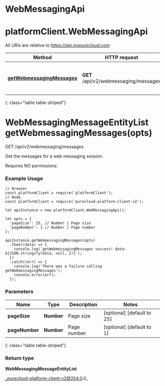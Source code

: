 # WebMessagingApi

# platformClient.WebMessagingApi

All URIs are relative to *https://api.mypurecloud.com*

| Method | HTTP request | Description |
| ------------- | ------------- | ------------- |
[**getWebmessagingMessages**](WebMessagingApi.html#getWebmessagingMessages) | **GET** /api/v2/webmessaging/messages | Get the messages for a web messaging session.
{: class="table table-striped"}

<a name="getWebmessagingMessages"></a>

# WebMessagingMessageEntityList getWebmessagingMessages(opts)


GET /api/v2/webmessaging/messages

Get the messages for a web messaging session.

Requires NO permissions:

### Example Usage

```{"language":"javascript"}
// Browser
const platformClient = require('platformClient');
// Node
const platformClient = require('purecloud-platform-client-v2');

let apiInstance = new platformClient.WebMessagingApi();

let opts = { 
  'pageSize': 25, // Number | Page size
  'pageNumber': 1 // Number | Page number
};

apiInstance.getWebmessagingMessages(opts)
  .then((data) => {
    console.log(`getWebmessagingMessages success! data: ${JSON.stringify(data, null, 2)}`);
  })
  .catch((err) => {
    console.log('There was a failure calling getWebmessagingMessages');
    console.error(err);
  });
```

### Parameters


| Name | Type | Description  | Notes |
| ------------- | ------------- | ------------- | ------------- |
 **pageSize** | **Number** | Page size | [optional] [default to 25] |
 **pageNumber** | **Number** | Page number | [optional] [default to 1] |
{: class="table table-striped"}

### Return type

**WebMessagingMessageEntityList**


_purecloud-platform-client-v2@204.0.0_
